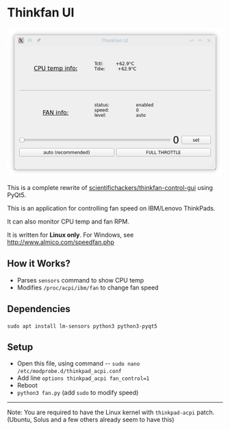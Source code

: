 # Thinkfan UI

![Screenshot](images/Screenshot_20210225_191953.png)

This is a complete rewrite of [scientifichackers/thinkfan-control-gui](https://github.com/scientifichackers/thinkfan-control-gui) using PyQt5.



This is an application for controlling fan speed on IBM/Lenovo ThinkPads.

It can also monitor CPU temp and fan RPM.

It is written for **Linux only**. For Windows, see http://www.almico.com/speedfan.php   

## How it Works?

+ Parses `sensors` command to show CPU temp
+ Modifies `/proc/acpi/ibm/fan` to change fan speed

## Dependencies

`sudo apt install lm-sensors python3 python3-pyqt5`

## Setup

+ Open this file, using command -- `sudo nano /etc/modprobe.d/thinkpad_acpi.conf` 
+ Add line `options thinkpad_acpi fan_control=1`
+ Reboot
+ `python3 fan.py` (add `sudo` to modify speed)

---

Note: You are required to have the Linux kernel with `thinkpad-acpi` patch. (Ubuntu, Solus and a few others already seem to have this)
